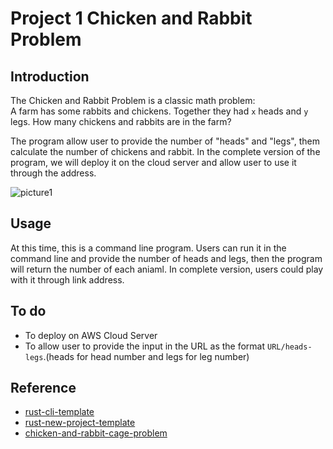 # Project 1 Chicken and Rabbit Problem
## Introduction
The Chicken and Rabbit Problem is a classic math problem:  
A farm has some rabbits and chickens. Together they had `x` heads and `y` legs. How many chickens and rabbits are in the farm?

The program  allow user to provide the number of "heads" and "legs", them calculate the number of chickens and rabbit.
In the complete version of the program, we will deploy it on the cloud server and allow user to use it through the address.

![picture1](https://user-images.githubusercontent.com/84234596/214658730-dbfa1288-881b-493a-b61c-314d9985ddc5.png)

## Usage
At this time, this is a command line program. Users can run it in the command line and provide the number of heads and legs, then the program will return the number of each aniaml.
In complete version, users could play with it through link address.

## To do
- To deploy on AWS Cloud Server
- To allow user to provide the input in the URL as the format `URL/heads-legs`.(heads for head number and legs for leg number)

## Reference
* [rust-cli-template](https://github.com/kbknapp/rust-cli-template)
* [rust-new-project-template](https://github.com/noahgift/rust-new-project-template)
* [chicken-and-rabbit-cage-problem](https://github.com/KaijianHuang/chicken-and-rabbit-cage-problem)
